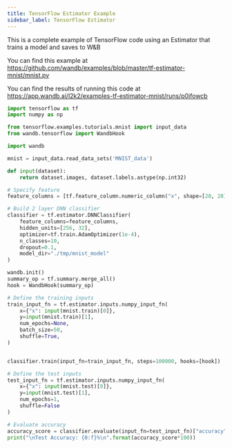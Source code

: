```yaml
---
title: TensorFlow Estimator Example
sidebar_label: TensorFlow Estimator
---
```


This is a complete example of TensorFlow code using an Estimator that trains a model and saves to W&B 

You can find this example at https://github.com/wandb/examples/blob/master/tf-estimator-mnist/mnist.py

You can find the results of running this code at https://app.wandb.ai/l2k2/examples-tf-estimator-mnist/runs/p0ifowcb

```python
import tensorflow as tf
import numpy as np

from tensorflow.examples.tutorials.mnist import input_data
from wandb.tensorflow import WandbHook

import wandb

mnist = input_data.read_data_sets('MNIST_data')

def input(dataset):
    return dataset.images, dataset.labels.astype(np.int32)

# Specify feature
feature_columns = [tf.feature_column.numeric_column("x", shape=[28, 28])]

# Build 2 layer DNN classifier
classifier = tf.estimator.DNNClassifier(
    feature_columns=feature_columns,
    hidden_units=[256, 32],
    optimizer=tf.train.AdamOptimizer(1e-4),
    n_classes=10,
    dropout=0.1,
    model_dir="./tmp/mnist_model"
)

wandb.init()
summary_op = tf.summary.merge_all()
hook = WandbHook(summary_op)

# Define the training inputs
train_input_fn = tf.estimator.inputs.numpy_input_fn(
    x={"x": input(mnist.train)[0]},
    y=input(mnist.train)[1],
    num_epochs=None,
    batch_size=50,
    shuffle=True,
)


classifier.train(input_fn=train_input_fn, steps=100000, hooks=[hook])

# Define the test inputs
test_input_fn = tf.estimator.inputs.numpy_input_fn(
    x={"x": input(mnist.test)[0]},
    y=input(mnist.test)[1],
    num_epochs=1,
    shuffle=False
)

# Evaluate accuracy
accuracy_score = classifier.evaluate(input_fn=test_input_fn)["accuracy"]
print("\nTest Accuracy: {0:f}%\n".format(accuracy_score*100))
```